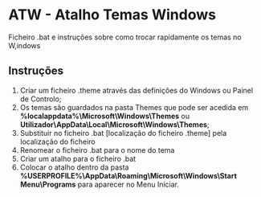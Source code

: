 # ATW - Atalho Temas Windows

Ficheiro .bat e instruções sobre como trocar rapidamente os temas no W,indows

## Instruções
1. Criar um ficheiro .theme através das definições do Windows ou Painel de Controlo;
2. Os temas são guardados na pasta Themes que pode ser acedida em  **%localappdata%\Microsoft\Windows\Themes** ou **Utilizador\AppData\Local\Microsoft\Windows\Themes**;
3. Substituir no ficheiro .bat [localização do ficheiro .theme] pela localização do ficheiro
4. Renomear o ficheiro .bat para o nome do tema
5. Criar um atalho para o ficheiro .bat
6. Colocar o atalho dentro da pasta **%USERPROFILE%\AppData\Roaming\Microsoft\Windows\Start Menu\Programs** para aparecer no Menu Iniciar.